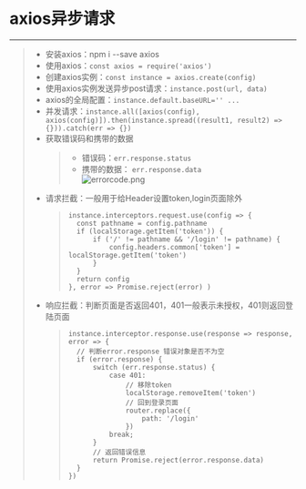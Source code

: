 # axios异步请求
***
>* 安装axios：npm i --save axios  
>* 使用axios：``` const axios = require('axios') ```  
>* 创建axios实例：``` const instance = axios.create(config) ```  
>* 使用axios实例发送异步post请求：``` instance.post(url, data) ```  
>* axios的全局配置：``` instance.default.baseURL='' ... ```  
>* 并发请求：``` instance.all([axios(config), axios(config)]).then(instance.spread((result1, result2) => {})).catch(err => {}) ```  
>* 获取错误码和携带的数据
>   >* 错误码：```err.response.status```  
>   >* 携带的数据： ```err.response.data```  
>   >   ![errorcode.png](https://github.com/520171/note/blob/master/nodejs全栈/imgs/errcode.png 'errcode')
>* 请求拦截：一般用于给Header设置token,login页面除外  
>   >```
>   >instance.interceptors.request.use(config => {
>   >   const pathname = config.pathname
>   >   if (localStorage.getItem('token')) {
>   >       if ('/' != pathname && '/login' != pathname) {
>   >           config.headers.common['token'] = localStorage.getItem('token')
>   >       }
>   >   }
>   >   return config
>   >}, error => Promise.reject(error) )
>   >```  
>* 响应拦截：判断页面是否返回401，401一般表示未授权，401则返回登陆页面
>   >```
>   >instance.interceptor.response.use(response => response, error => {
>   >   // 判断error.response 错误对象是否不为空
>   >   if (error.response) {
>   >       switch (err.response.status) {
>   >           case 401:
>   >               // 移除token
>   >               localStorage.removeItem('token')
>   >               // 回到登录页面
>   >               router.replace({
>   >                   path: '/login'
>   >               })
>   >           break;
>   >       }
>   >       // 返回错误信息
>   >       return Promise.reject(error.response.data)
>   >   }
>   >})
>   >```
